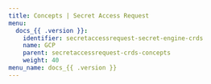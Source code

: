```yaml
---
title: Concepts | Secret Access Request
menu:
  docs_{{ .version }}:
    identifier: secretaccessrequest-secret-engine-crds
    name: GCP
    parent: secretaccessrequest-crds-concepts
    weight: 40
menu_name: docs_{{ .version }}
---
```

